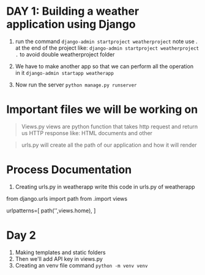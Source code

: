  # DAY 1: Building a weather application using Django 

 1. run the command ` django-admin startproject weatherproject `
 note use . at the end of the project like: `django-admin startproject weatherproject .`
to avoid double weatherproject folder 

2. We have to make another app so that we can perform all the operation  in it 
`django-admin startapp weatherapp `

3. Now run the server ` python manage.py runserver `



# Important files we  will be working on 

> Views.py 
views are python function that takes http request and return us HTTP response like: HTML documents and other 

> urls.py 
will create all the path of our application and how it will render 


# Process Documentation 

1. Creating urls.py in weatherapp
write this code in urls.py of weatherapp 

from django.urls import path 
from .import views

urlpatterns=[
    path('',views.home),
]


# Day 2 

1. Making templates and static folders 
2. Then we'll add API key in views.py 
3. Creating an venv file command ` python -m venv venv `